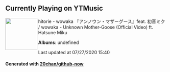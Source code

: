 ## Currently Playing on YTMusic

[<img align="left" width="100" src="https://i.ytimg.com/vi/P_CSdxSGfaA/sddefault.jpg?sqp=-oaymwEWCJADEOEBIAQqCghqEJQEGHgg6AJIWg&rs">](https://music.youtube.com/channel/UCxMijt1N7bsZEslRHpVOkHw)

hitorie - wowaka 『アンノウン・マザーグース』feat. 初音ミク / wowaka - Unknown Mother-Goose (Official Video) ft. Hatsune Miku

**Albums**: undefined

Last updated at 07/27/2020 15:40

#### Generated with [20chan/github-now](https://github.com/20chan/github-now)


<!--
**20chan/20chan** is a ✨ _special_ ✨ repository because its `README.md` (this file) appears on your GitHub profile.

Here are some ideas to get you started:

- 🔭 I’m currently working on ...
- 🌱 I’m currently learning ...
- 👯 I’m looking to collaborate on ...
- 🤔 I’m looking for help with ...
- 💬 Ask me about ...
- 📫 How to reach me: ...
- 😄 Pronouns: ...
- ⚡ Fun fact: ...
-->
